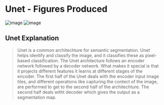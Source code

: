 <!---
Add Unet Images to describe the results and connect it to 
-->
# Unet - Figures Produced
![image](https://user-images.githubusercontent.com/89927101/200221144-68b86bbb-28f0-45e1-97b0-4a02cec5592b.png)
![image](https://user-images.githubusercontent.com/89927101/200221169-67fcd39d-01d6-4b41-a97c-890625b94624.png)
## Unet Explanation
>Unet is a common architechture for semantic segmentation. Unet helps identify and classify the image, and it classifies these as pixel-based classification. The Unet
>architecture follows an encoder network followed by a decoder network. What makes it special is that it projects different features it learns at different stages of the 
>encoder. The first half of the Unet deals with the encoder input image tiles, and different operations like capturing the contect of the image, are performed to get to the second half of the architechture. 
>The second half deals witht decoder which gives the output as a segmentation map.  

